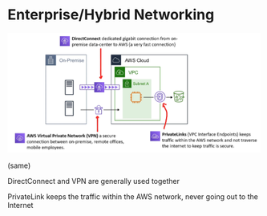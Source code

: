 # Enterprise/Hybrid Networking

![Untitled](Enterprise%20Hybrid%20Networking%2022b776aa12bb45d888a7755778c7830d/Untitled.png)

(same)

DirectConnect and VPN are generally used together

PrivateLink keeps the traffic within the AWS network, never going out to the Internet